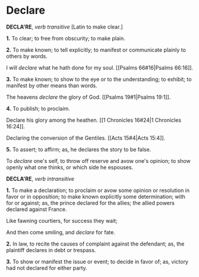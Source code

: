 # Declare

**DECLA'RE**, _verb transitive_ \[Latin to make clear.\]

**1.** To clear; to free from obscurity; to make plain.

**2.** To make known; to tell explicitly; to manifest or communicate plainly to others by words.

I will _declare_ what he hath done for my soul. [[Psalms 66#16|Psalms 66:16]].

**3.** To make known; to show to the eye or to the understanding; to exhibit; to manifest by other means than words.

The heavens _declare_ the glory of God. [[Psalms 19#1|Psalms 19:1]].

**4.** To publish; to proclaim.

Declare his glory among the heathen. [[1 Chronicles 16#24|1 Chronicles 16:24]].

Declaring the conversion of the Gentiles. [[Acts 15#4|Acts 15:4]].

**5.** To assert; to affirm; as, he declares the story to be false.

To _declare_ one's self, to throw off reserve and avow one's opinion; to show openly what one thinks, or which side he espouses.

**DECLA'RE**, _verb intransitive_

**1.** To make a declaration; to proclaim or avow some opinion or resolution in favor or in opposition; to make known explicitly some determination; with for or against; as, the prince declared for the allies; the allied powers declared against France.

Like fawning courtiers, for success they wait;

And then come smiling, and _declare_ for fate.

**2.** In law, to recite the causes of complaint against the defendant; as, the plaintiff declares in debt or trespass.

**3.** To show or manifest the issue or event; to decide in favor of; as, victory had not declared for either party.